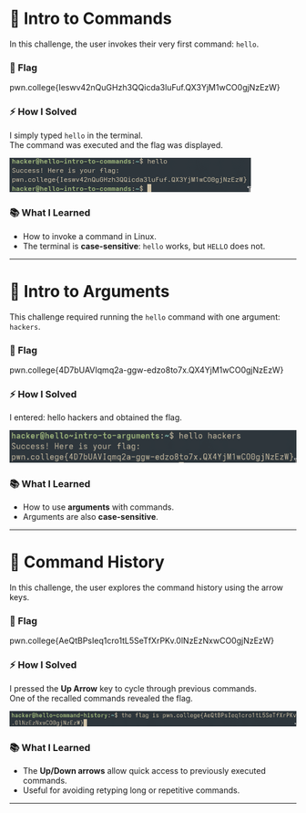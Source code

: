 # 🔹 Intro to Commands
In this challenge, the user invokes their very first command: `hello`.

### 🏴 Flag
pwn.college{Ieswv42nQuGHzh3QQicda3luFuf.QX3YjM1wCO0gjNzEzW}

### ⚡ How I Solved
I simply typed `hello` in the terminal.  
The command was executed and the flag was displayed.

![Intro to Commands](hello.png)

### 📚 What I Learned
- How to invoke a command in Linux.  
- The terminal is **case-sensitive**: `hello` works, but `HELLO` does not.

---

# 🔹 Intro to Arguments
This challenge required running the `hello` command with one argument: `hackers`.

### 🏴 Flag
pwn.college{4D7bUAVIqmq2a-ggw-edzo8to7x.QX4YjM1wCO0gjNzEzW}

### ⚡ How I Solved
I entered:
hello hackers
and obtained the flag.

![Intro to Arguments](argument.png)

### 📚 What I Learned
- How to use **arguments** with commands.  
- Arguments are also **case-sensitive**.

---

# 🔹 Command History
In this challenge, the user explores the command history using the arrow keys.

### 🏴 Flag
pwn.college{AeQtBPsIeq1cro1tL5SeTfXrPKv.0lNzEzNxwCO0gjNzEzW}

### ⚡ How I Solved
I pressed the **Up Arrow** key to cycle through previous commands.  
One of the recalled commands revealed the flag.

![Command History](history.png)

### 📚 What I Learned
- The **Up/Down arrows** allow quick access to previously executed commands.  
- Useful for avoiding retyping long or repetitive commands.

---
